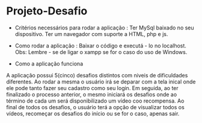 # Projeto-Desafio

* Critérios necessários para rodar a aplicação 
: Ter MySql baixado no seu dispositivo.
Ter um navegador com suporte a HTML, php e js.

* Como rodar a aplicação 
: Baixar o código e executá - lo no localhost.
Obs: Lembre - se de ligar o xampp se for o caso do uso de Windows.

* Como a aplicação funciona 

A aplicação possui 5(cinco) desafios distintos com niveis de dificuldades diferentes.
Ao rodar a mesma o usuário irá se deparar com a tela inical onde ele pode tanto fazer seu cadastro como seu login.
Em seguida, ao ter finalizado o processo anterior, o mesmo iniciará os desafios onde ao término de cada um será disponibilizado um vídeo coo recompensa.
Ao final de todos os desafios, o usuário terá a opção de visualizar todos os vídeos, recomeçar os desafios do início ou se for o caso, apenas sair.
